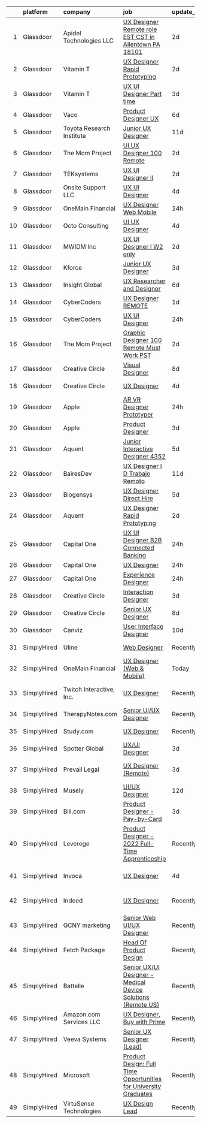 

|    | platform    | company                   | job                                                                                                                                                                                                                                                                                                                                                                                                                                                                                                                                                                                                                                                                                                                                                                                                                                                                                                                                                                                                                                                                                                                                                                                                                                                                                                                                                                                     | update_time   | location                  |
|---:|:------------|:--------------------------|:----------------------------------------------------------------------------------------------------------------------------------------------------------------------------------------------------------------------------------------------------------------------------------------------------------------------------------------------------------------------------------------------------------------------------------------------------------------------------------------------------------------------------------------------------------------------------------------------------------------------------------------------------------------------------------------------------------------------------------------------------------------------------------------------------------------------------------------------------------------------------------------------------------------------------------------------------------------------------------------------------------------------------------------------------------------------------------------------------------------------------------------------------------------------------------------------------------------------------------------------------------------------------------------------------------------------------------------------------------------------------------------|:--------------|:--------------------------|
|  1 | Glassdoor   | Apidel Technologies LLC   | [UX Designer  Remote role   EST CST  in Allentown  PA  18101](https://www.glassdoor.com/partner/jobListing.htm?pos=114&ao=1110586&s=58&guid=000001839cb0c2eab87509cb38f72ba9&src=GD_JOB_AD&t=SR&vt=w&ea=1&cs=1_e8a9d6fe&cb=1664781173838&jobListingId=1008175384315&cpc=F41FEAB56D215062&jrtk=3-0-1geeb1gockhrt801-1geeb1goti14n800-cedf637b6552d049--6NYlbfkN0C-xuqgdbktDILJoi_o42Ntwte-sxNwJl4lq25EOjgqY1VgCmQAJBSmm_5alIQ5XlvPrLljutItzS0mzm2l7Yjh4RNuoUH4WEBOGLSEo2BxjPNKaee3GvGLNz4gPDZu-KHYKRmxADGW1-zLaA47swzojpUagh8g5dG3BjTTez5V64uk93YtV7C7Zj0T7L1zBoB1QeRFg_tBGxR061tnNF2CpMaX_ZgbfNV1eA7HWHetfRIhDAUTsZHCA7exq37sjhgC0rv3lR_LfOye65rIQJUPZKdxO_I1_FbVuUAK7ujX3dD62jpbpggu2VRn0-7Vy1OoVDmZanrbopbuwACFgbjpFdzES4bvTJplVI82fR91Jz3ZwZXTMMPzqdY-muRCLoPaiC8upmP0ZG06ToXaUWyA6M5z8Liy9crLwnjb5c7Qwo799eABg2Q10bdfT0oxp7Bi6hvYIfV0aguWe2B2gAXncB9PEotkXbnYXGB8Ockrw6_R16RKEm_7XGayiZvAkd9KC8p0T1RihT3VC4l4Ox34)                                                                                                                                                                                                                                                                                                                                                                                                                                                                  | 2d            | Allentown, PA             |
|  2 | Glassdoor   | Vitamin T                 | [UX Designer  Rapid Prototyping ](https://www.glassdoor.com/partner/jobListing.htm?pos=115&ao=1110586&s=58&guid=000001839cb0c2eab87509cb38f72ba9&src=GD_JOB_AD&t=SR&vt=w&cs=1_a93468e2&cb=1664781173838&jobListingId=1008173951359&cpc=451933188B21919D&jrtk=3-0-1geeb1gockhrt801-1geeb1goti14n800-f8c7ab2fd0d22ab3--6NYlbfkN0DMrcEu7yrtATojKJA7cEzGQ3FdRGWLh0CZQInL4ECGI6k5tN82kdM0OKoro5eXmjrJzujvbIHDi84gDnWUq-W2MztV56e9feDSkIG_GB9cWaCa0HNiTVzO8dCrc3R_XHLMmEfZduEdxxDKL2lmR26CZQhp89w3YGEgCPfCneTlL7T7VLYGnA5EkgMjJG8-pN3SJUJ-QVsKOIa4-Dp6oSayIt7UNzDxDo4SeqDuMZk86vSTe2GEBwQkHxTpw25HYUm-F3v9mNJNitVxXu5RKmK-Wjw5QKPKySbIX1ngm4JqEWs-jMInkv4rXc6BXM6UUilTETL9p_tOlikwDAyCqEga5DI5qiT9JcAiQTjtUQpKW3E_CNjUgCzLaez01kS6RfME27Ho2fcksV5nC6XTN6Y8lU9I-1DnVORCCN-xQEbCQfSKGVRsBsNxZgqC8RskkxO29V2_E_790hMyMCgUvyR-pM1jGZ3PHZ0LlwaLYdi87A%3D%3D)                                                                                                                                                                                                                                                                                                                                                                                                                                                                                                                                       | 2d            | Remote                    |
|  3 | Glassdoor   | Vitamin T                 | [UX   UI Designer  Part   time ](https://www.glassdoor.com/partner/jobListing.htm?pos=122&ao=1110586&s=58&guid=000001839cb0c2eab87509cb38f72ba9&src=GD_JOB_AD&t=SR&vt=w&cs=1_fc4aeaaf&cb=1664781173839&jobListingId=1008171274913&cpc=451933188B21919D&jrtk=3-0-1geeb1gockhrt801-1geeb1goti14n800-4bf6667c72e7b84f--6NYlbfkN0DMrcEu7yrtATojKJA7cEzGQ3FdRGWLh0CZQInL4ECGI6k5tN82kdM0OKoro5eXmjoaZL8nN3Be8I7mFx3cs-9qBCJ6phnW2ClcqUtnu2W8DdXBzKI99iGZ6BCA-ut6I_Ftt3-6BGtE0UGVagTyQHlADTki2KCPjtz28Hb9e33gpsFGWQJoU63OVkZz0BuR2q--28gV8PSLUlnAsESCcgKwzyat0aVks6q7Of9ArgPTR4JMwMbcH3ixHE4t09sh2jcIF8peMLPQ8jLd-Ki3NRkjOqUsRWp4wy5ElfwQeDiVbQmw8_xoZVCtFExv_KdIi2tnrlU7uLsOx2uiKbbmItG6_91vf10o51UuXUBEIsCiOv4JXHpv601deANFV6hFNZaSLKV4xj7lVJJMMbCvLP8dGPgEip3Pd7Y5BqNTNCusFF7_gZi7unCy9-48TD6NVj6K5xNJZTuzbiOS3JSn_XTBlYvL_YhDLunVed8P4LawWw%3D%3D)                                                                                                                                                                                                                                                                                                                                                                                                                                                                                                                                        | 3d            | Remote                    |
|  4 | Glassdoor   | Vaco                      | [Product Designer   UX](https://www.glassdoor.com/partner/jobListing.htm?pos=120&ao=1110586&s=58&guid=000001839cb0c2eab87509cb38f72ba9&src=GD_JOB_AD&t=SR&vt=w&ea=1&cs=1_2e778f6e&cb=1664781173839&jobListingId=1008163072771&cpc=3BA4CE39D5B5DEF5&jrtk=3-0-1geeb1gockhrt801-1geeb1goti14n800-a78549ac59b6bd73--6NYlbfkN0D_sybMACCpf9B-677oK5j6rPldVB6BlrVvFjO_o-GJZbzuF-qh4PxErFUqfUsv_6sW9Vk4y-TmYWSpGkHQEHIrlB16yoUbjXyX7X5EKiYpx7ssJ92f540a90VaBB4kjiHfu4Gi2DcDhw00e7EMp9scPWjCh-vhOvzQtDKH_d3bZ9NcCrvfM-rNOjKJYSXJGDloF34tCjR1R4KvMZ4KX-PlShjr2wd2YHMF_1RS-F7jQgFhLl922oPr8LSAhT0GxBISRIq8fg7pFQBLMnnxrrnCPHxkoRVn86e_Jrnq0c82TSerPQJlH6Q0HFNoSciI1rkEob95tLtzXs1MPTQ_It0h4fAI779djvIGz4c3FgeUBDralaOeBfPRk72wK9RXiRhittyqp4QOshiuCAS5a6FvH9Nss4iV8iKRAhJeZsDCoyAykZ_TsSPX8CzLPVlUhEII_pHe7YmFsBfZypWMQgptABMdkp2POeBJTIKop9jaKyBDup3-jmK_UQbs3PWCct-_0qELiZAmssmKqNT59m0T5756g2-xlOKKcZPPswPeHw%3D%3D)                                                                                                                                                                                                                                                                                                                                                                                                                                                                            | 6d            | Remote                    |
|  5 | Glassdoor   | Toyota Research Institute | [Junior UX Designer](https://www.glassdoor.com/partner/jobListing.htm?pos=116&ao=1110586&s=58&guid=000001839cb0c2eab87509cb38f72ba9&src=GD_JOB_AD&t=SR&vt=w&ea=1&cs=1_bee3a81b&cb=1664781173839&jobListingId=1008154395626&cpc=654405A9B1E0A9F5&jrtk=3-0-1geeb1gockhrt801-1geeb1goti14n800-f67843274f24dfd7--6NYlbfkN0DSgjPPcnEdvoK3uuxfISLALE6pB1FR7YSHOr_tSg5_QGIhoz_2VqUepdcKLBLI_zT8gjyfR1r67aOTbgheK19SQpXGle3g4VY2c30lMRAY4mIgBgEwCLhgJWsabSw76xIdLQzQTrpVtAGGFxggeZHQv2ARMYsVTb7oNmNoJVFJjyIc4Ag7TCw6K-bC9b4IhZ0BheQoiAq4F21WHZWt6SrA8C0_yjMVz313JRmixwRkwvOtSOMYsntqhD05_tDxro3m8rqE_lDm-SW3oZcMNAirL5QZT7bfhoCaMzCAoS2FLBXElZO7Q8PjIja7U3-vaZK-09cqietjtcHATuRjpe-LEdpjm767fPCZlPkVtt-Pjc6iZdIz5-EaEGF8fAnNxEBXho-nmSgC3jr8Aeehm7XTaG2ClrM6i2a0_jxqqy97MApdTGlXXrFVoE1276BGYxI3wreoxUjVy4E71dsN_l5GEXar6JeVPLomN8Nlr-mbfTmV-OiQ8IvpsFJQCHgUgFqtoEzKA9gIQdbVtSLAzm8E7KDglS_CBzRiG3sqgLjVJgrQb89SkjA6zYn56TPl9H27vC9PCUF2xA%3D%3D)                                                                                                                                                                                                                                                                                                                                                                                                                                               | 11d           | Los Altos, CA             |
|  6 | Glassdoor   | The Mom Project           | [UI UX Designer  100  Remote ](https://www.glassdoor.com/partner/jobListing.htm?pos=111&ao=1110586&s=58&guid=000001839cb0c2eab87509cb38f72ba9&src=GD_JOB_AD&t=SR&vt=w&cs=1_4c824345&cb=1664781173838&jobListingId=1008175658293&cpc=FA84DF7EA1EC2398&jrtk=3-0-1geeb1gockhrt801-1geeb1goti14n800-3f20cde7bdae6e93--6NYlbfkN0BDp_epf89aHDQhKpPegNJQ_ldQpEFZQsM9OcONMGxWx6pU56EKHF58QjVdAUvn2gUL_vkDbQLV7dAHA4DvaPm7U_EWqD3fRAhwjtEqdcUWYu1T25DdvT5WYZIBKOfgeg8mqKEqbamlYai4qZQM6iH_ecBn7A0hA8odAe_hG98BIqc8gARkeQHNpaNdr2lWG_dVM3YeKxNzIXbQ4YT_HVQ81RxoMp6OdwzAPTmoU-r3fPqGmnSk9YJCfoah_t5dMocIsqSBcZ34xn7hdcSKFV4JYY95bMcQ08SEo9eiL0bPHuxiWxJBFkgh3pm91RdwsQF7nKf-l0zuKEUzdwiiKqxWNehirmgVGh758zACZf62NXykVLwXm3w7eJGxX0kyiD7dqQ2Bk-QYrNzMG3mVzt-tYc9pQeicrjxWUhS8FJGCHoABeDX1Z7FnfqLePFWnKHQQoZjHH0ut9PBwSiDK3FXHYtmFDcYdWfhuctklNkBHe6fk4cDBncalAOzOLIxapIW8LMfisMM9Td2hhIfsoiVmGucCEEpVDCyzWZbT00Ktxi0vGWv0CypaG68hmLnPd3FVKX_jTY31uQ%3D%3D)                                                                                                                                                                                                                                                                                                                                                                                                                                          | 2d            | Remote                    |
|  7 | Glassdoor   | TEKsystems                | [UX UI Designer II](https://www.glassdoor.com/partner/jobListing.htm?pos=121&ao=1110586&s=58&guid=000001839cb0c2eab87509cb38f72ba9&src=GD_JOB_AD&t=SR&vt=w&cs=1_3ff32cf7&cb=1664781173839&jobListingId=1008173630033&cpc=AC285F3A3ECA6BB0&jrtk=3-0-1geeb1gockhrt801-1geeb1goti14n800-7cda80d6b1da078a--6NYlbfkN0AuKz8EBO1xHDEL7V2YF9xF3dC_I9B9i-Zw2Jh8clPMK3KTieKealHQMRxLfyLBLKIsvu0TUVcoZO3P4SFeNBsq1W0_4wtJnrgNCcWJksC5TH46UwmGFCtJEdsvFGGbGjTDwiXT3xDjbd1EFliUueho0p8eJBrvI1xPTtKb0ml_UmuVQ_Lqqgycuxf4f_8nXIdYhzpsCMVrzml6Z0QG1JOVm0_tYxuhth1Tpb4qAy9pzsSgiTEvm1HyI7X9uBP35R5h6PmglRQb5hO9fXggANAvwsmUVYX7EM55HxkcdQ7yTz6k6QKwfi9pOkmcDVZRTs9_2FJG3VvR-G0soXFmt_h4J_XAoPwTxkMc24oIzq9y4HtrQoMc01og8PNj4ZX_fs9W1FPFscRwMjZcCOzqm4zxRIDQPE8pq2r2T7jGQAKTR0lO1jIqHXlN9KfjcnYjIXyCtbUcziP3bygc47oM_iP12_eFk_dDt5xuKxsUY6ITpNBCmZt7VRTf1jhlucNSZOtywmMtmBdOaNFNa7c4RTwlJImvqZUAeWzGqWrXGpH2m6nShK17uWtBDSE11dsgYm5gyhsr8bzN7f2_fqxR5nhf9dGpPASsatR19tlvzJ37jTMgabD09xkNhNqwtX8u4wEaidJGDXXbI2oHjnFVq3qYF55jR51R9D9JCXkMBMoKjSmZTls8L63RfPyNtQOjZLG26AUsVsSuRChIxPlcOdyzZREjc8_Oolmw24BYJIVJ3CL8oqZww3rOWHBMkZUep9KEKHn-GZNS-m_SKYnm9fx7V_WGIfPE-C7HevqrEPbbxLQrTqG6NAiqBlsLtmWiYbtEGy6sn-BtC39P3fMjoZh1qI0fnDSZ7Gr1Z210pssVuyS1pBq23OsmkkPj-nCJe6QA6iAmKoYrXa_3fzLj1cXOF3frt3leQ6Od_iJZJMbH5Q%3D%3D)                                                                                     | 2d            | San Jose, CA              |
|  8 | Glassdoor   | Onsite Support LLC        | [UX UI Designer](https://www.glassdoor.com/partner/jobListing.htm?pos=105&ao=1110586&s=58&guid=000001839cb0c2eab87509cb38f72ba9&src=GD_JOB_AD&t=SR&vt=w&ea=1&cs=1_1d45a742&cb=1664781173838&jobListingId=1008169414448&cpc=334ABAF5D42DC775&jrtk=3-0-1geeb1gockhrt801-1geeb1goti14n800-a2aaa8486b49cb07--6NYlbfkN0Auk-QkTeXAvl3GClZfDM17QnofsqdUwCNpvBU1ShVA2_yp9Eg1uWSGJ1J2ClXU4kC3icgS9_W-5OsuWunWt_IyctRlB_pbyfy0dghEqf4VNyql2VDZ2IGt7AMSmGCYyfN4lJqudB2TMcLul0G85UmzqSdWchKEuZt7nw4iQuQHG9yX2SOt8G79KsOTwlB5zvnPkh1t2MuM_zND10WI1Fe3jMknBSd7vi10_7CiP5w5eQ89Wu3SKaxt9jig1LyQqPrQ0vrSbVgusBooZF6b8xX5EB3LQibLTqsBkNw2gPUWAsd3iSQF_FxmPQsUk_yKWEFPwBGQ2OVtaL3pBFk4HhhnYd4VxCXRGQHHRWvsXhm8D4A3GjP44vrSQBULPFs0eOqAKOhhIQmdNrJ0tLLQ-QVBQ8C6yyHw1tiORanl-vMdItQ6VTVi2z7I-_uN10kjc8j2rUcHEd1Tpye_fjJK7LAFMLhUZy6dFgqoPGN53KcEYAq4geeXileQ)                                                                                                                                                                                                                                                                                                                                                                                                                                                                                                                                               | 4d            | Remote                    |
|  9 | Glassdoor   | OneMain Financial         | [UX Designer  Web   Mobile ](https://www.glassdoor.com/partner/jobListing.htm?pos=101&ao=1110586&s=58&guid=000001839cb0c2eab87509cb38f72ba9&src=GD_JOB_AD&t=SR&vt=w&cs=1_fb19a598&cb=1664781173837&jobListingId=1008179475931&cpc=B3B142CD6B71FD88&jrtk=3-0-1geeb1gockhrt801-1geeb1goti14n800-7bd5025f811756cf--6NYlbfkN0Bjlu5n-gv5HO0Uw8oUWkLCzq7-4ueCq4bqHo-b0jTNgI54p76ZEKrkhhuicj6XEfqcpkH75Voqgr1llrLANh86DCf0JTYJ8tomcgCtApGeziUeCHgzY8Lhuy7oF3MO_w2ZtWD7xIvaJyfalndY5Y6ObSBUeGv2j2gQ2VVvL5Xkb0yjb7k6INi0YaAgtAiVFlpWY09p9ubSBiDhIrco6Ke4jUMDboYuApq7XMg9-v2OvvV6CzZZkv2b2PSs77dnPesR463EcggG7EtqlMRSfc5fYTqC-cgjpNbS-MditvkCFA_BmJDEMzAWwLiXaHFaB23ctdyIJqDXZlmjiqztkqLXqbkT1vDYXrfLMSy3lNr1k77I6w_eXV_KlqcuVTuhPSzJAEP2R05OW0T4blvplbZeihsUwHwLbEPpecd3QgOpQtKzN2OReUaOa7UwOMmveRNnLN5SwHH8lw%3D%3D)                                                                                                                                                                                                                                                                                                                                                                                                                                                                                                                                                                            | 24h           | New York, NY              |
| 10 | Glassdoor   | Octo Consulting           | [UI UX Designer](https://www.glassdoor.com/partner/jobListing.htm?pos=107&ao=1110586&s=58&guid=000001839cb0c2eab87509cb38f72ba9&src=GD_JOB_AD&t=SR&vt=w&ea=1&cs=1_621d7e6c&cb=1664781173838&jobListingId=1008168500556&cpc=3DB599BF2F4828F0&jrtk=3-0-1geeb1gockhrt801-1geeb1goti14n800-b371f68b6cc4eaad--6NYlbfkN0BUILWTwFEMoXKrKssGyD8iTIA4IasGWC9VuLPSE7H-z3PWa5O78tC_NkFRpx8Ok5lPrUM7VPeJDZc1K6nRz6VTjVqrFkmtE1Tu5MmOi-VWlYxoX3PZSwQz7msP4ZNglGJEcCFNl3jkA2XF5qu19Srs_qOr8Em2AJbfiSkMTCMKsvYpLkr4E9oiEiMHqzWG951MJFFWcAnZkQkPQvU6Gp6L5etSTJjkAn54jeM-GIkA3TM27oMsbjiBAO24X8HizbLPO_d3oy2r8FXtOyZXljvJMJg_vS7nT2dkMEweFIzVoOMhDotOoA3QffnIzlkrXiTdaBPb_RD3oqR722Lq5mZPBXzRgAWLYWSbCuvm2xFi9r3sXfZLB2CkOFG7UXWJYW_hbpHLOgen-VHAmYs2L9mhVLX2yuodwHrfS6yedynkArtz03QqxWbjd3HBDjzRP-_XB94aMs7pJqzCLnop7rRqJi_IEqwet9YKFk6yHQqYF-xjOQ28yRGpAdf0RHFIs29lU0S6aXtZOQ%3D%3D)                                                                                                                                                                                                                                                                                                                                                                                                                                                                                                                   | 4d            | Remote                    |
| 11 | Glassdoor   | MWIDM Inc                 | [UX UI Designer I  W2 only ](https://www.glassdoor.com/partner/jobListing.htm?pos=130&ao=1110586&s=58&guid=000001839cb0c2eab87509cb38f72ba9&src=GD_JOB_AD&t=SR&vt=w&ea=1&cs=1_17ee2040&cb=1664781173840&jobListingId=1008174991926&cpc=8795CF9063CD573D&jrtk=3-0-1geeb1gockhrt801-1geeb1goti14n800-9114af81cd8a35e9--6NYlbfkN0C9NbM5eTIyBy5lsQEfjp0LiR4ZnSOO0g4plUqowSZMmwKNhg9sK_ssyMkRY9ssskx6NQasCIJaF2b2EPTQhG715fcItsPkZDCcBukxgvSCVqnnhdTm_ojtO0hsJqoCeuiStb9F57bSk0YHUm8RZCO0xXwxYYsSTeaKEz8sVPpgZPyGJ45_-i4MEK9mA2bdp4rLq25mB4ug5PD6Gp5GGcKjksjRrBUMK852QCMhvT8reU_4PJJ_LCk7pajqXdIOwA4-dbTz73r7PXZ0L71a0zpFTTvZyXvLIdtBekBWfYBOJ15M-s9kUt9e28nX9fE_2G7RbnIdcKGc9OuinBRQH-0QHB9aaXpuMEZSPnKuzH3OlfoF3mru-ls2TuIZe8KZYfdc2xtsJishHO4FfbuoCrj7CwDOktHs0dhvK-Kh3dFDTpW3prFe2gYiwESzIefny0v_fS4eqDYkeeGruGRpIHE-syS2X4eDZUX9HGp_rGnXoxUrD81fSW-kknF3zI9lWEk5yDispQnz0w7YT2jpLSyR)                                                                                                                                                                                                                                                                                                                                                                                                                                                                                                   | 2d            | Los Angeles, CA           |
| 12 | Glassdoor   | Kforce                    | [Junior UX Designer](https://www.glassdoor.com/partner/jobListing.htm?pos=129&ao=1110586&s=58&guid=000001839cb0c2eab87509cb38f72ba9&src=GD_JOB_AD&t=SR&vt=w&cs=1_6cb10f80&cb=1664781173840&jobListingId=1008171475806&cpc=F41FEAB56D215062&jrtk=3-0-1geeb1gockhrt801-1geeb1goti14n800-4a452bcb5cd9e192--6NYlbfkN0C5IatSLh_Ak1q39eQQoPIxD737RW9NeiYGvIRXkrLjEBkC4LI6KweFWWPiS1PvvlwxA2m4CamoTgepIAcWS80dPYAlTDVotPDnTeOmZ3__NdUJMpsQ3s7hqh9LKGbit0-us6r01nDV-_8hIfKReOSUzPHKs3LRX9K02WsIylTwfDvJ4Y7JAe8x8nO3T_En1axO6cAXZXYBWN2qPABuQ0PKDcGCK_4Xgomkl6vk_Lt7Hi-CvCI8gUmEMdGUJvLWftoVx_VS7kGW_aHpiKnd9fYvVT7zbFgma10icbMmf2LFPRjtc_Z1wZrF-561-LdcSnqVF9TCPjFXna5WdW9Squ-vsLEeoaI1l-WLAtoc_6rezWaCBfa2AMv7netotOk5PhkqN2-chZW4qZ6xggVBaU6cH4xmQWeY1D-zit0bx0mR1TgV67YzTUfaDXulKnwm0retxf_306LhntlHZDl41Ux9U4eEvoXdVYupdayY_kToEC-voWdL8LfXwK7SL993KAhf0UhIjk4AqBdYKaheeqtLhtwMPnLvHljeQ7sOXCE93zVNvQoop5H2DpF_W5zuwsomcHe4JITtWP6K9pGDADAPz3oaJHWK5IaDdHIQrDUtDA%3D%3D)                                                                                                                                                                                                                                                                                                                                                                                                                    | 3d            | Wellesley Hills, MA       |
| 13 | Glassdoor   | Insight Global            | [UX Researcher and Designer](https://www.glassdoor.com/partner/jobListing.htm?pos=128&ao=1110586&s=58&guid=000001839cb0c2eab87509cb38f72ba9&src=GD_JOB_AD&t=SR&vt=w&ea=1&cs=1_a5328925&cb=1664781173840&jobListingId=1008162938980&cpc=9908D8D4413DBB8A&jrtk=3-0-1geeb1gockhrt801-1geeb1goti14n800-3c3f4e33905f5c5f--6NYlbfkN0BKkHZu3wF05EeDimN_p6sYpKCMArvwa95YdH7UpkaBCi52Bcb3JNt3QpXU1JGZrLSoL8bEjfn_d8ecgrvVEphhFah_3GntxoXZcV4S2mAtV60eso2QT5yAdY_BgbTzh0lERvIThCtZSoNfsHCZv1D4sh9Xf4XPa8r68-eUw9vGzQO-o5ENmCO2_e7TbBuhzQGbiFFOHv88Ux1i6_xuWKepEtFlq_n8fTR2BaGjirhGxxffaIWAubfcMDngrXvLxQlOlTGXwTiyQepNFS58M2e2RyXqFe1uOnvgQKo2SVGaZc4UaKEVSi74JL9yUcmYpSqgkMRHGcV3aCZ6S9qs_gjWdC-rprWqKnM80-r7IUAyon9zxPuap8poiwtFOiOOK_Sh_ifAHeF1ufD9i4hvbKXA8V_Qk-APUP1C8lxCwYm3HhEqfxk2crZxoVWSLCR7it2UtKK8fcOe27LIRCdR-TaLVbEhzpWmixH0cGNBEdbms13qxwzrTze-s3kzwu2FShTicKa9Z8kKtXm9SgGIwFba)                                                                                                                                                                                                                                                                                                                                                                                                                                                                                                   | 6d            | Remote                    |
| 14 | Glassdoor   | CyberCoders               | [UX Designer   REMOTE](https://www.glassdoor.com/partner/jobListing.htm?pos=118&ao=1110586&s=58&guid=000001839cb0c2eab87509cb38f72ba9&src=GD_JOB_AD&t=SR&vt=w&ea=1&cs=1_554a5c82&cb=1664781173839&jobListingId=1008176519058&cpc=6FC5BA77C9A4CD78&jrtk=3-0-1geeb1gockhrt801-1geeb1goti14n800-7b86ea21cbc68668--6NYlbfkN0CpFJQzrgRR8WqXWK1qKKEqALWJw739KlKqr2H-MSI4eoBlI4EFrmor2FYZMP3muM15u4rKg0cxKoV3z_l_v96U6swoi9fWDMXK7qosN0UZKENbXpMZtfoztUyc-QNkdDZLhlWwMoHiHYCWdxMOMk8oE6MoiEAN0Oa3u4R8A44b-Vc4JIyCpKM6shU1BWlT53LpBGgvAaIOnPJl-GxH21z_M8xzptFwbpJrpdd2cc7tf7AdtLg78i4bTUD1rf-ofr5mVz9QCFWOx_ho44WctDdbqbYREOcDuE3TkuSqNE-c8TQ2PI0Svxt1HU3tydz8-VWT51iL70Rxix0B8hDnNw6XIXyFiYplPbbcfE1w9e30TUxwQ0XumV1r_X1YicclqjCVmKMHST815LlUEr4CrT8pGLRRZ0YrAzF0H206QD-jnlyIpUbe6ltstDU4N5cTB2JsY-kFUiSs9hAiuav7u2OEwleYNR__Szc0bcsvIQz3dBar_HMiKgYPKAPHr2oX3ccPPd-kikx_GDgWbhX3Q_a1pXnK5ieRPZaj3J8D6kIDcWNsANioA2k7NQZG839T_NRGdfQrR_aQy_f4fWoWH8qPJQCPH7xFJh0OEMebKMG5GEtvicpcoJUmvtxfQXspASH4Ozkm6klbGbdS7wG62oen4iUHDXOV_uEYvLadj15tMmUe-6Aj_ES_zepW9LV2ReUEjRdeNYNeLTQKsOZFGVcqC0a5szEOJApYdTQsS4vfrqhcoUG7GGcJ48BeZNF0OtaWkx2fIouzboNSwqIPaLVDVK-1CF3TR7UtuMyuTMIQK1lEBst8c1kJU-eC9LsTkyVK_8MyIJRhMOGCM6YcHwJnw9-CcQu3StVhbgO5jA9eBLMfEumpohJ7Xdvo3gjSNBAzmP6Zhe-fWz_HMlBAxiUsAUUYVUAA_iCo_44mO_9dpmOL82l-ntYQarWQBCHhw6EhFZadEcodRiqLI9SB4WN3FVKiMUb8Ra1ecgdz_N9nwQ%3D%3D)             | 1d            | Chicago, IL               |
| 15 | Glassdoor   | CyberCoders               | [UX UI Designer](https://www.glassdoor.com/partner/jobListing.htm?pos=126&ao=1110586&s=58&guid=000001839cb0c2eab87509cb38f72ba9&src=GD_JOB_AD&t=SR&vt=w&ea=1&cs=1_ca28ce20&cb=1664781173840&jobListingId=1008178366080&cpc=6FC5BA77C9A4CD78&jrtk=3-0-1geeb1gockhrt801-1geeb1goti14n800-0ce2f951ea01d204--6NYlbfkN0CpFJQzrgRR8WqXWK1qKKEqALWJw739KlKqr2H-MSI4eoBlI4EFrmor2FYZMP3muM0rBKvv1LH3Xo6oF1VzPtT6HODiHgns0oyysHU3jLoojqIW0rLC_y88rsxvTWBNG8X-ur7y2LuybCcsnNYdNmUWhzavjJUAmTz6ybL17Fndyj2-x3_5G0K6tn3Vt49GLVPDBDRvIB0XZWoiCHHlPEHOfSf7bDmdxjkpuYZJK4_mVoFtVWE5YP3sEoIVbu4ot6hEVnwEVbyyS1YOfjqdGgqcjOs-uGIkTcWsYia5ZLypNoD-6_NM3nvl8M2qAe-Xl8UkHlPwxUFqj1rn0vLMeZU1WC8OYD2esfKIw2bgTxOYpvUBfKQzrEhHeOiEtAsvE8oRDeL8TQ0EkJNxk7ZSP_5MZJ-ZGaVZiuJ9SKPF61xjRNgRXlFyqND7DW1lVSn-b_BQyR77VaCQ1n62atJIXw-WoCRbbmEV8bBuq260FtrJjDusDkuxRShLjZzZ688qANy--Z85uHssB2ppx3jEtTBMpQKSNdj6Wy5HBXxGqdPVVXMJ6M6CrGwwVqzP0IykHPEwFJVGQBTWy_a2Xa3wB6bBk19je9I4u00TlubVmsoUmd7aBvTqyssRh3ZIMIXs4RUU4rQM19m5m3Lqom70RCgu1Lphw75GFA0D7Ob1D0YMHTmxHD2OlecYWyu88tSuvz1qolPSgDx-QokVY7q08i0nnYOMNqw2M30_YTvIMMIrSgtgwy0EroISpBzkmJRdiN-hK8kAonOru1NFyLTB-FyBfkYQqMGiStLIde983LZ38ZaiASEK0xyoBvvShTcND2f3SZP9maIUQDZQ2vKA11TKii8b9sucRrfU-SKmuS7OP6DOmqgKVqmT5tynOTEh2RDImf4J7NDbSNEY1YAaMlawLOwSpk4MftflasPMmWm2Zjv2K5dlhGUS-AX_2BcNXM87QwW0k4rt8ovuQ3tByN3ymKfTBwdqfwYeB41Yt5_GHB7s_76LSeQCeh-0CqayhdQ%3D) | 24h           | Ann Arbor, MI             |
| 16 | Glassdoor   | The Mom Project           | [Graphic Designer  100  Remote  Must Work PST ](https://www.glassdoor.com/partner/jobListing.htm?pos=123&ao=1110586&s=58&guid=000001839cb0c2eab87509cb38f72ba9&src=GD_JOB_AD&t=SR&vt=w&cs=1_dd5fbccd&cb=1664781173839&jobListingId=1008174906625&cpc=3DB599BF2F4828F0&jrtk=3-0-1geeb1gockhrt801-1geeb1goti14n800-be9b63d85c896383--6NYlbfkN0BDp_epf89aHDQhKpPegNJQ_ldQpEFZQsM9OcONMGxWx6pU56EKHF58QjVdAUvn2gUh2hLNM1TjGC803JXXZh-gDZK_AAcLDi1B_3U2qZzMGE-XSBvR363kXOGi6fKIRH_xB2xFgIvCSTOGpWmxtuFDnDlRbJoWZ2k25dmsBa0gAmbn6jzQtbOGHI1GiVCPkIqB-VEVG1nzk7BY4hpIcWiRnYUOuJzkT4EXoAagi0MALCux-bNU83WxKmgqdcr4jf_wKUH37pNW6mnH1aWIhkIK1XsnlhSB4ddQk1LdxFn9ciENpOAqZGzRLTuCVeJJlV1ZuU_9N6iSmXdswl3jCxx5GxlVeYvEFm564wKGV2XjoKgK-MqHpXU8XshCn8ZHqDuLtyUosmjr8bcqnPOecXBknBvrSoWynfU51euvNT-WgJgIDsrgw6a4hfk-bxk1bRqXfzXX78ZToMTAP8mTWgZQi2iDjqxh24ueUQMm4Ev8_-z54mEIeeDTmmMChite9SwLscP39P80Vn-nqz7zlzjVU5evDFz_X8jy8bYSIvWzp32LcWn7lAJ1XcmnrVvwjptPgK6gjovGFA%3D%3D)                                                                                                                                                                                                                                                                                                                                                                                                                         | 2d            | Remote                    |
| 17 | Glassdoor   | Creative Circle           | [Visual Designer](https://www.glassdoor.com/partner/jobListing.htm?pos=127&ao=1110586&s=58&guid=000001839cb0c2eab87509cb38f72ba9&src=GD_JOB_AD&t=SR&vt=w&cs=1_74da7052&cb=1664781173840&jobListingId=1008159692201&cpc=B101C867B3EF2D75&jrtk=3-0-1geeb1gockhrt801-1geeb1goti14n800-adbd14ebdae22025--6NYlbfkN0BPwlZa85gbT4Q3XYQoU_uQn0Qmw9zd_9UNfmcwtqAVud1yvyq1Z4UAlx1bxhDUi3JW7SFxrPrKhxvwDRSOp4KS92Ik-Oysvvh5vVFqrMlQobhtm3baSjUYY382I13WR3LUEC8uUxrpTWn1cBAxSTqiEt9RlRkIyJyst1Ozt2G3ez_n4bU7KwBXVAVgF5AaQXbpUs9dnrBKW6GrpAA-K-DS8FEfokuFavZrueCcYdyi4_kCx6JuR-bGo9uahsw0kRvdJZNMACoFTkIlkizQSi6kxq1wKcYRanEWkKPpjaf1Qpm68xYdXbsP-pYOHhHuGUnlKD-GaHJGRH7WAhu2wPR84VGm8Xw43u_jEdAnZbCq1bj0fgLTD76nzo8QJkgsnMPd1UOr3MEQnrgzr_XVp6WjEvnDKe5cHGb31eYkMEMhmhByHMKKE6zsLCJ0DwO25lY-LYbJI5vIKsqiCIHxvMee9XV15lkpXXsYidOI0J0M1KiNHPHYXUSASt9hWDRGFnDasrvlq61VKkm60mQIYK5S)                                                                                                                                                                                                                                                                                                                                                                                                                                                                                                                   | 8d            | Mountain View, CA         |
| 18 | Glassdoor   | Creative Circle           | [UX Designer](https://www.glassdoor.com/partner/jobListing.htm?pos=112&ao=1110586&s=58&guid=000001839cb0c2eab87509cb38f72ba9&src=GD_JOB_AD&t=SR&vt=w&cs=1_ef28ccc3&cb=1664781173838&jobListingId=1008167791262&cpc=E773D000C9BC26FA&jrtk=3-0-1geeb1gockhrt801-1geeb1goti14n800-de19147f2b257598--6NYlbfkN0BPwlZa85gbT4Q3XYQoU_uQn0Qmw9zd_9UNfmcwtqAVud1yvyq1Z4UAlx1bxhDUi3IgtUUicMkF7R-ocd9HZisY921hulQf2wQxEsdN-On9FmyNBAMzEdZohajboyDiukaD2uwmZbKuOOieVI54DOD_C2X0ova7qJAxJLQKDzqwASWeTY6N3BPokXeilAsCLQ9NuXSCdg_1WR33DqCcrmtJ0XuvVVCx2rbBbCSq5Ohm8eK7AQjwwBBm3KXsPU__vBrdr_16BKmv_hf_xyVl1etPhP3wln6qMC9Zg9kFXChBgPU3dQK8dfnV2AydMxGhb6OpND8eSpCqqD95TYkK3sfCVyYimFP2b_oDJusu5X_GZ0d60vheBQqNfFTi4my5AQFzHHPKsbibZ3CjLnDjGjFCj-WkxZm3K5oFM-TA3hzT4LOmE10QCHUc54XDy4lcD1mKprK1iVhKwDgLUyWdpFEE9Z4ZyHh1Xb_imTQO3VRGvb9tNGdg2qAznG7FN1Io0TE_W6pfT9_iSw6WTPucMa2p)                                                                                                                                                                                                                                                                                                                                                                                                                                                                                                                       | 4d            | Mountain View, CA         |
| 19 | Glassdoor   | Apple                     | [AR VR Designer Prototyper](https://www.glassdoor.com/partner/jobListing.htm?pos=106&ao=1110586&s=58&guid=000001839cb0c2eab87509cb38f72ba9&src=GD_JOB_AD&t=SR&vt=w&cs=1_2bd4a6c8&cb=1664781173837&jobListingId=1008179658249&cpc=F41FEAB56D215062&jrtk=3-0-1geeb1gockhrt801-1geeb1goti14n800-1e2306dd48203bff--6NYlbfkN0BvKrLyj5gPmtZO9T8euul8TCxuuKNOtzRJOomxnwSEodTz2Bc-sPZlt2Zgji_QUXETUPmhNjkiVdXO9XHS5LgUiCVolRyET4SxhT7RrSeUXDgA1fRTJRWooRWkGLKYMqptyyXUMNSnwVOKAXTkglAXiWtByn2F8gh9h_LIhSDVQiglR3Nn_fw2kasyCV5lxFrK8m4ANjyi2VUzi7nqpJZiv-RD-va_n_yUuaMExezzr6Fq38guXla1NPcVRB1jEuptTtFVSLRxWWED8Ppt_Njnv_l1qpoIK2UxtmlJ-L7_i19IKUz3J9sJ2E-tc8e24FU7HlEkxqk7xykp1Uq25B38Ju-P2X5VNBD1oQlwIqTzGb7VTEdgf5WF3yN3a1Cxb6XLnplTApvGcE6HDgqSvNuK7Xs5M5FtJLtmRduDXExYUwFOfApTly1pPqM8EPDO-XvdEgVcDFiheHtnSei9PhEQ_b73VoAplt6U3htu1EpSU2TiVmMCEy7chGKFfYkhCBF9gdu4Wt-9oWOBXdsSKccV0UFICL1T35kVsj-AKHAuFkf50sxx57uABzKMVNR4fLRr1eGnC_uG97s6ixiVWjvBPl5eQUJ6WA9foBhKotzbZMiw-ZX_KnXznDvVA0vm3BULDQmYUyEXhFNnduwYjrijyjmLl3Btt7aqLeJ8lgSo1MWhYafaodr-clqGdlczdL1Fm8ZnMgFn9UMEECMngaJ8SPiCQf73-psQPiFNVVHkjz3bH5AeSSU6vPPvmf6I_0HGd-hxPeBljzXMX4rDMDjLRVkZJgNqneWYTByC1hFoZroBoDm6vlzRljfsUxS6lRWUolCCPy17gI05Zj6npAW49UVRA_CY3xrOAxzEBwP2ol8nMuGPUFe4G9a9diRgdRPXNKEvhGHXtolJ50Pq-yTYGfHSbFigF8GQIaMWisKdiVETvN32BsyyrCnmk831FcLcl52djagzVifPsqXW6cDB)                                         | 24h           | Cupertino, CA             |
| 20 | Glassdoor   | Apple                     | [Product Designer](https://www.glassdoor.com/partner/jobListing.htm?pos=109&ao=1110586&s=58&guid=000001839cb0c2eab87509cb38f72ba9&src=GD_JOB_AD&t=SR&vt=w&cs=1_978db8fc&cb=1664781173838&jobListingId=1008170405461&cpc=8795CF9063CD573D&jrtk=3-0-1geeb1gockhrt801-1geeb1goti14n800-d1ba3db3d83697d9--6NYlbfkN0BvKrLyj5gPmtZO9T8euul8TCxuuKNOtzRJOomxnwSEodTz2Bc-sPZlt2Zgji_QUXHkPM3jqOHzStGlhheBKLpiRjq87-_z501FzTicb_Ar81KaCRQvJ5NQYHOsJZQrsqDflepY9xsyluW4bvTu_hkjlS1C2Ncz5fGHGboHB6iPYeNcy4atmmKyBL0vXSZaUUcFuNMgkRxyPnYK4pc29pv9dTvQEbtcVlHVrOqP737mKk0UMe2f4X-2F681_CAdrzRHQxIDswJLOGoB7C_KqhTVZYNkyca550XaadWIrcFcu3LARHE8jh77wgspcoI2gdGMkMXkTWJT3c3Cz2S_2vIVHBC8oFZsquzXPwLmKw2avyTOHBr1uLaoOcOUwMk_Q5Cys1VquCPOI21Ykml0AsDv8y3ekg7UlmSDo5sPmjnk0pEXXLWgswGGJGcW5ql6N7k4gwxPdkOnrXbxEckREnwzyytEyjl-ws5kPoUkZ3qstlv2jL50FK9aXcI2syr3dyG3pJUcXk0yA12-rkyvKiH2E_KMURFikLZ-N4vTXykcL4j10_mlSNaZmXNWT-is2jgtr_9S_El2qGq6haClWvHBK9kQcj7lHaeRfoC2gIPcdkUGAz3i0gUOwCy-2NmBugm2olPF_vn9HbJrACJd2z2w54SomuzjNSvVJhQRNWy8_MkkE388LMJIhaisbaRv5q0O_0OvOGwr0PIYUajX4RcfSSriA0OvqMwVCJN5CIk1wXk9o48gtGac_usMqquUMl85otig3x9AhivcwMz-lfJDKmBAT4KzvJYRgMXdsMKeTlNeasYrFzCv6W8AP8d1WMaZv1S4WYmNfw5PqkzCsJbw3dNpD-jWPxBSyUsXHosB8ofIwIJPD920zPcsBLwRTZR-wlr2bpfBf51tUp1cG_zJ8a3maM3TA7sRP60if77YdtprsTwfbsEDQaNmn5ca7fQ17BTWR7fJrQ%3D%3D)                                                      | 3d            | Cupertino, CA             |
| 21 | Glassdoor   | Aquent                    | [Junior Interactive Designer  4352 ](https://www.glassdoor.com/partner/jobListing.htm?pos=124&ao=1110586&s=58&guid=000001839cb0c2eab87509cb38f72ba9&src=GD_JOB_AD&t=SR&vt=w&cs=1_0dd10fb8&cb=1664781173839&jobListingId=1008165513680&cpc=9908D8D4413DBB8A&jrtk=3-0-1geeb1gockhrt801-1geeb1goti14n800-bf130ab23b83691d--6NYlbfkN0DMrcEu7yrtATojKJA7cEzGQ3FdRGWLh0CZQInL4ECGI9gD0Wolx9R2v-Aex0-GK04wuCgzflPBRkRQfW92hu5bdB7I5i80oD0xKC7ZbT0oWx1mhDK9tT_G3lq83ALv5_npUo_hMljb4KaRsw9wJdbbIoRv6v9BEzOoHSMB09PFnGQLTKXXh037KvOxab1reqrPOxhroB2eedV_u96T37616p33Inv9XJ640--SoDV-GF1e76hCQ0Exga0rIeRkBwzfkvsmEO5MwdPrF-myHH_vavcjoArG8SRs4QWxup57V5xyj2BRZJE8EbBAKMX2EzOemrj--yKhpxUssZXHaCUylzXFHOr_qsu8f8NNqSGHdH47PiDMLBPlPHgBH1hWKHgUR0oJ9awaEF2Ln4OQtTJ24o_WS0UEiSmtVa77eu_ZRU9z8yy_y-g_GmsWnyPHNLWLd7RS0yAypg%3D%3D)                                                                                                                                                                                                                                                                                                                                                                                                                                                                                                                                                                    | 5d            | Santa Monica, CA          |
| 22 | Glassdoor   | BairesDev                 | [UX Designer   I D   Trabajo Remoto](https://www.glassdoor.com/partner/jobListing.htm?pos=108&ao=1110586&s=58&guid=000001839cb0c2eab87509cb38f72ba9&src=GD_JOB_AD&t=SR&vt=w&cs=1_df0bb6b9&cb=1664781173838&jobListingId=1008153487086&cpc=8795CF9063CD573D&jrtk=3-0-1geeb1gockhrt801-1geeb1goti14n800-7c2fd758b580ac25--6NYlbfkN0BfEGkshao4EhrCCf7LYqKO8VNtf9vkQrewuI3DmTR_-G3zJxSBeo1ORWaJUaUR2cJI3o73wb8YKc5LKN8LXL-jw0hovnjpfgcvANBgl_lGb8T0bI_cUVDnP0Wa5V92N-zT7luLpCE5WYxSyLDf37EibhOh2VLOkh2Xm9LOQCaaYT9Xz2sv3oMRtxss2fGvxoUeZFPtIJWmOhxLobZV7Xi95mN_9wocVENzl7K_e3-T5oxIy77xGu8kTmZyv5UO5AqhhkKrs5rdlxBnx95y1T8JKnySCA2F4yfx3TeIEMfnzRmkHIfoCrayJePSapjt5aifPRzDsKX324GLrsZBoUdL_Yj_s9GZrDM37gNEwrt1n4KNrRxV_ZiS7cdZXSvgdvZT7SyvK0Z8dfHtHj6FdPaUzAPlDeGIyHjjEXAgxBbqycjzQCzg-HxKzXbu39xB7sP13v3DMRZIqvLLhzjoN8HLKhHASgbLtYPl6sw9QaK-eZBWSOJbQfdJmGWyUIjb0WMFSaGtF3eLdGyhnQeSIFeYxO7K10OXqz-mT-Xs8pOWTol8Y0XrfOirydWonz-PS_XW4GZVy86MXNqINswVQHkG)                                                                                                                                                                                                                                                                                                                                                                                                                                | 11d           | Colon, PA                 |
| 23 | Glassdoor   | Biogensys                 | [UX Designer  Direct Hire ](https://www.glassdoor.com/partner/jobListing.htm?pos=125&ao=1110586&s=58&guid=000001839cb0c2eab87509cb38f72ba9&src=GD_JOB_AD&t=SR&vt=w&ea=1&cs=1_5b8274b1&cb=1664781173840&jobListingId=1008165029830&cpc=654405A9B1E0A9F5&jrtk=3-0-1geeb1gockhrt801-1geeb1goti14n800-26aa007cd35ed355--6NYlbfkN0ALcONX9zP3vzsQVyXitmxRLy8VCeRuNMOvRPshq8lKaH6v3p3LVJfTTZzCjMRNFpY3RUfof14y10Ua9-gnP8Gx-CA3oqECMfUYC-HbcNI0qZ7-C-N5I4nogXKqsjrJHDUrOrWj30ubJD12TdskYD6sdwBkhi2lKF-nX4dNx0iTAUZcSWVcA7TJ2OswzNhtMX2EStCnfpnqgy_EcXyHXq1SB0C1ZofhT8n5jBtHpHTOcVVUTl_Jb0Kjd_i6hj053jhpuiYzdd4ikleFxnAu-podjdEG5Iboc20pFUJqgpJfrjm93QTM4VZCzdPPdwImRGRgW2Vt4ao4_pI5MIL_2hf7kiyCVdO5Fiz-syk4Sedg63_FOaDbtjviG-QQjfd5aHQIOqjTMyLffLED4HidMlKh_FUH2PQVMTCLg63hx6RzppKh1jPXSNxkBV2oRatOhuP2c3US-qr_djC76cRcyHsqi6IguNgzMxP1MfmIsCi490q2rEW39r3fD1x92MhHn6nF0r170eSXCg%3D%3D)                                                                                                                                                                                                                                                                                                                                                                                                                                                                                                        | 5d            | Remote                    |
| 24 | Glassdoor   | Aquent                    | [UX Designer  Rapid Prototyping ](https://www.glassdoor.com/partner/jobListing.htm?pos=113&ao=1110586&s=58&guid=000001839cb0c2eab87509cb38f72ba9&src=GD_JOB_AD&t=SR&vt=w&cs=1_81b1a4c1&cb=1664781173838&jobListingId=1008174089721&cpc=AC285F3A3ECA6BB0&jrtk=3-0-1geeb1gockhrt801-1geeb1goti14n800-2a32adcb52bb8daa--6NYlbfkN0DMrcEu7yrtATojKJA7cEzGQ3FdRGWLh0CZQInL4ECGI9gD0Wolx9R2EDT7B77c2cRg3T1jCVusolK28L8zN4pFbudXEvg8lXrCwY206b-MpJjLivZZBS5gjWiB0_K_QOUGSpjaDmZtc8rU3CVpZiyDakulHtjq27uDWu4xwPzNgx61shgdoDVj6D94-noNwBTWaip0BmraJPmQf0ES0rJxHOoGKMTytP-1VP840akNcQv2TSAuVfyRXzwjMchJqXfcIIoNuTTba_KOtx9LykMR2xlN5GfPOlV5t7DJJsV5v4dG_JnGFnZ3f_Qw7j_gaKGXCOtQKcdyIdUiTv2_L60sHcedXBhm5GaaO0DL_l05-uQld-MNLTzg854MiO3QdeSYoq1ZbtC4RRkPa2awnU3FPBbEHl5Mjqwdl3V54NkvSZ6CjDPRuqfT9a_NlJrovWniRlpTcFk0WVyzIL7I0T5m0vW7rNgO2Yk%3D)                                                                                                                                                                                                                                                                                                                                                                                                                                                                                                                                                     | 2d            | Remote                    |
| 25 | Glassdoor   | Capital One               | [UX UI Designer    B2B Connected Banking](https://www.glassdoor.com/partner/jobListing.htm?pos=102&ao=1110586&s=58&guid=000001839cb0c2eab87509cb38f72ba9&src=GD_JOB_AD&t=SR&vt=w&cs=1_f8050a8e&cb=1664781173837&jobListingId=1008179221355&cpc=26740BCDE5E48596&jrtk=3-0-1geeb1gockhrt801-1geeb1goti14n800-7ded5504477a8478--6NYlbfkN0C3j_zLGvpMLCdiZ0WC46XqVTA1VMZzOzKXPhAXwYlrNb9EbKZEg8x0wzjxx-xvfPpXP8MfYKE4wjg1YPzLwU4zaqo4yM_oB5yRtSnC4Dfi3fC_idkZNNPo4WScJBPqVcPVkCmBNb-cTpd7-Ycso1XDnY06vnlCgYzwgXdP17kSzhl6hRCaohB_6peeuiEtwkVPBgU4SJ0W4eH8bAWtT3b33aZlpZ99bEmzAImtPkITs1av3B92IDjCItgSuCCV04Gc8SPDNw1XhHG6MdeZxPwe8no-h154_2VnmMteyULtvYkE6xP_YyzQplvd0QtQVVHOUFLuvYBGrgjx3m6De6ClnzuEW86DoG1CMUU0Bm560zlxtgKeNh5J7wHMHgsQKyCyvkr_e58T0qcVDAqwhljf5zMdSqxDYPm_-PhGNSuVCaqAhpMVt68G3GMLmgwG6Xc%3D)                                                                                                                                                                                                                                                                                                                                                                                                                                                                                                                                                                             | 24h           | New York, NY              |
| 26 | Glassdoor   | Capital One               | [UX Designer](https://www.glassdoor.com/partner/jobListing.htm?pos=103&ao=1110586&s=58&guid=000001839cb0c2eab87509cb38f72ba9&src=GD_JOB_AD&t=SR&vt=w&cs=1_f94eef26&cb=1664781173837&jobListingId=1008179221365&cpc=1FDE87803EF93CD3&jrtk=3-0-1geeb1gockhrt801-1geeb1goti14n800-b40f3cb92be583cc--6NYlbfkN0C3j_zLGvpMLCdiZ0WC46XqVTA1VMZzOzKXPhAXwYlrNb9EbKZEg8x0wzjxx-xvfPpXP8MfYKE4wgImzSkKNj89Ej4x__fGLiQRJrU47giMpkytWjXfSUQ_4i9M56N0J0AyLEoFCO4axmq-BuZ3BbJO8yhB798aHjYwcsCfGvlBljJVuZQYNlvKQ2Dm1uXZ5wdeIh6Mf6KzXA5dvSIyLYiW-Onu2nyU3e0TFDnmz0tz-PULm6z4HHEPkzpjvLaee5-lUHtuCyHw4sBq0TWxHWcH2aQcpmQTky-PiKm18Esq4pZVBkyu8FOd37HQks4Kobxfdz151SxIcPrnjEf8y8jp8fuZQoYJ7xKNXIe06B4h1rnomiLhs7ckvw7zKTXCtMu8W1690ywBwwXhZPfsA1VdY4Ttgm0fpI_2FcK40AT5cEfPxmFxMlbwy2FxTYbkhF4%3D)                                                                                                                                                                                                                                                                                                                                                                                                                                                                                                                                                                                                         | 24h           | Plano, TX                 |
| 27 | Glassdoor   | Capital One               | [Experience Designer](https://www.glassdoor.com/partner/jobListing.htm?pos=104&ao=1110586&s=58&guid=000001839cb0c2eab87509cb38f72ba9&src=GD_JOB_AD&t=SR&vt=w&cs=1_66f18138&cb=1664781173837&jobListingId=1008179221290&cpc=42BEC95245890617&jrtk=3-0-1geeb1gockhrt801-1geeb1goti14n800-386c6d6247da3c0a--6NYlbfkN0C3j_zLGvpMLCdiZ0WC46XqVTA1VMZzOzKXPhAXwYlrNb9EbKZEg8x0wzjxx-xvfPpXP8MfYKE4wjjftk-Ctl9UwdAurtmLNCj2Czy2jRiKOLNL1tAciTeuR17S8MQ-moZQe6bhzGteCAs-gRYqGy_3dstjZ43lqfwH0jjGYsIF3xhRCHpaGWoIrRM-tVC65a13eDEHYXA7E153yuonfqEBeRlCByJ-yqHsUyvf4lSIoN_nTFwMJVFScx0gxay6ICqUg-8VfbjxDaddS3zLSqH8KnYDQj7X2Gy-s3KPh5ap-mRLPB6r1Vf6lF_Q9YN4yoBCymX89psmCrNmWGr_sxW4sPGcFsVlmh0VQKYcz_qMBXV7NAKKQuVCf6-rXxQIsZ9rDlSrrqtSgYfs17ZOquE3L7lpZ5nAGyjmtmafMRum03sO9ghJCQBFTq0ZOy5wRyI%3D)                                                                                                                                                                                                                                                                                                                                                                                                                                                                                                                                                                                                 | 24h           | Plano, TX                 |
| 28 | Glassdoor   | Creative Circle           | [Interaction Designer](https://www.glassdoor.com/partner/jobListing.htm?pos=119&ao=1110586&s=58&guid=000001839cb0c2eab87509cb38f72ba9&src=GD_JOB_AD&t=SR&vt=w&cs=1_041acc63&cb=1664781173839&jobListingId=1008170694791&cpc=7F6F94E2229B3AB5&jrtk=3-0-1geeb1gockhrt801-1geeb1goti14n800-7c3d6c9b8a042a3a--6NYlbfkN0BPwlZa85gbT4Q3XYQoU_uQn0Qmw9zd_9UNfmcwtqAVud1yvyq1Z4UAlx1bxhDUi3IHI4qlYjhgfSoPfo1uNfmaNo-mDvXE0oH7C-T4JwPvSzHbdHp3W4UTDDTs91h6Sv7iNMZNh8iXJ5lmkE5AY189bwHTsFHVmx0DZLsT4KTCa3SbIdBHEuAo22SA-VulhIz5y_2rJ8Dr-BS9CxXmYsdlZZA-5Hd7Nfsd2vnA9rGqTjYep4EKFVxzxE40_WUbKHALUqrCeCMNokGDwkd5sBnX8SBxO1FruFvT4HT9na7MBKFWemCqd5IpEpkOU7A0TVfDMPzkKMxn4Q9Y_fYDN0hTTH5Gf96b8iu7bxVwEGyRwKvk-NNKqI8gpsYg2u631B9axB9Lcc3cAnR0RgZSt0X09XsZKI4_bgDaFWT8hHWvLkqeZ_4vtQmulZPiCTZqWXBNiNGaCD93sr6hHyCaianPGBqfuNCSPPrTduSg43nPQrUj7meHEVTLX2PSRxpED1QOLtcGYc3SluP1-LDj3nCk)                                                                                                                                                                                                                                                                                                                                                                                                                                                                                                              | 3d            | Playa Vista, CA           |
| 29 | Glassdoor   | Creative Circle           | [Senior UX Designer](https://www.glassdoor.com/partner/jobListing.htm?pos=117&ao=1110586&s=58&guid=000001839cb0c2eab87509cb38f72ba9&src=GD_JOB_AD&t=SR&vt=w&cs=1_edc82bfb&cb=1664781173839&jobListingId=1008159692172&cpc=07D58528F3898F33&jrtk=3-0-1geeb1gockhrt801-1geeb1goti14n800-5875f6e05b0fd215--6NYlbfkN0BPwlZa85gbT4Q3XYQoU_uQn0Qmw9zd_9UNfmcwtqAVud1yvyq1Z4UAlx1bxhDUi3JW7SFxrPrKh_Af4Z1diwMI91U-zhVRMb-R5-02NkI3Dj5ADgeRRMh31_wo4LrTvj9P5V5uCh6whomsmlbQ5AT5nayup4EXBNee_McsGrE3LvURfs0bqSL5A0znXlODGOIzZ6kXbcLRturI5HfanbBVMIhZRNPpCxJ4xN8Nd4ZPRyqxrX9Z4RBjbxGlAuz3o7Feo7cbjTmdmh8Sv50b7pbUjqR7I5gjh0AjF5VWbccrO1CKFF9j5hztsFGqIqBlr4epvwQ9f_-zdAvzvnWI97vJPrmqH_RsZugfWS6ZlLsUl98N5J7E7No4cN_BKVSXdifzcA0xAcnGKs5KqKp5_weW16sl96P5wRj5w9PMD1uaOioBX7J6OFVjhq2KYD-CKyVds_doUF8TgN7vYzd90LEVCBDto5zHAyziWWFPE9KLdqn8mxBx3gL7SqpC4IOCjpUjLBLYmB90DI5Tsu_DnaMp)                                                                                                                                                                                                                                                                                                                                                                                                                                                                                                                | 8d            | New York, NY              |
| 30 | Glassdoor   | Canviz                    | [User Interface Designer](https://www.glassdoor.com/partner/jobListing.htm?pos=110&ao=1110586&s=58&guid=000001839cb0c2eab87509cb38f72ba9&src=GD_JOB_AD&t=SR&vt=w&ea=1&cs=1_58d6119a&cb=1664781173838&jobListingId=1008156531493&cpc=FA84DF7EA1EC2398&jrtk=3-0-1geeb1gockhrt801-1geeb1goti14n800-e3d87cbb2114de86--6NYlbfkN0DX7ti5SU9yT3J6w632BGO7shSuqcoMAB-r1rtnlJAMBSScCSDe78er_gZzmOYcJuZ6VlrD61do1h8BelTQAhPGiPBL_XHDa1qsdgV-Wu770iI7DpZuP0joPJx_a6i9ko-yT13_09GOCfitFtYQ90aklM2vDU5RT5arQYr_lHNJgxvAJ9wIUKHnHRMA_n2a16cUC8nDJxaQfbH0VTVxdUaI8bOCbj-MjVRJghE3ODUtiZ2Onkp6anSvQ-3U2efWgUWjT2OqNNpWyfW5VqmrMCM0q3_dmzP6TvzlyVaJTlhupK2udnd2iIUByBsV9uQWpNQ21nDxF4qCambftpgJ3OWTVHQ87U9IsDdG6hqcKKZtbI4qdTSOo_CqnNBGTol5R2cR6JL72gxFGwJuK0k2kkmSCvQBfuECISkFpGW8U031Snl-NlGrEDN6mlzxrbm-LsKDEgdfhfVmv3ez7hjMOlDKpVNfvWRLDIBIl4FQueT_bxv_L73UudEv-ry3iTHLJDHZddK-MoH6QQ%3D%3D)                                                                                                                                                                                                                                                                                                                                                                                                                                                                                                          | 10d           | Remote                    |
| 31 | SimplyHired | Uline                     | [Web Designer](https://www.simplyhired.com/job/kI5kUAq-InikRw-9L7E4f0451pjqb3sKTzg2rEtjPg4g-FlQB3FIdQ?q=ux+designer)                                                                                                                                                                                                                                                                                                                                                                                                                                                                                                                                                                                                                                                                                                                                                                                                                                                                                                                                                                                                                                                                                                                                                                                                                                                                    | Recently      | Pleasant Prairie, WI      |
| 32 | SimplyHired | OneMain Financial         | [UX Designer (Web & Mobile)](https://www.simplyhired.com/job/YiE96-K3gnnYb4o393CwbDByVOSs6xogxYAOpWtQo99Ypif-OCvVXA?q=ux+designer)                                                                                                                                                                                                                                                                                                                                                                                                                                                                                                                                                                                                                                                                                                                                                                                                                                                                                                                                                                                                                                                                                                                                                                                                                                                      | Today         | New York, NY              |
| 33 | SimplyHired | Twitch Interactive, Inc.  | [UX Designer](https://www.simplyhired.com/job/c5FsEdyul1uZVtnCyS93Ect5MPN_EXq5Kzhr0akuqVuL-2RiyKTuoA?q=ux+designer)                                                                                                                                                                                                                                                                                                                                                                                                                                                                                                                                                                                                                                                                                                                                                                                                                                                                                                                                                                                                                                                                                                                                                                                                                                                                     | Recently      | San Francisco, CA         |
| 34 | SimplyHired | TherapyNotes.com          | [Senior UI/UX Designer](https://www.simplyhired.com/job/_Uk1u6lt2JTZLbpNE2Rei76nDh0YNkvmbKzkaQVSLOZUSGQRnMb6Yw?q=ux+designer)                                                                                                                                                                                                                                                                                                                                                                                                                                                                                                                                                                                                                                                                                                                                                                                                                                                                                                                                                                                                                                                                                                                                                                                                                                                           | Recently      | Remote                    |
| 35 | SimplyHired | Study.com                 | [UX Designer](https://www.simplyhired.com/job/ECa27YIBbSV6-FjNu5s4_yV_W53NTO2-1MBGel36Cm24scmb8JYdbA?q=ux+designer)                                                                                                                                                                                                                                                                                                                                                                                                                                                                                                                                                                                                                                                                                                                                                                                                                                                                                                                                                                                                                                                                                                                                                                                                                                                                     | Recently      | Mountain View, CA         |
| 36 | SimplyHired | Spotter Global            | [UX/UI Designer](https://www.simplyhired.com/job/D_G0Dj_fcuawpzfT_7zc6Qf9S_3S21dooFAP-sqgmPD1IbZ8ZEXeOg?q=ux+designer)                                                                                                                                                                                                                                                                                                                                                                                                                                                                                                                                                                                                                                                                                                                                                                                                                                                                                                                                                                                                                                                                                                                                                                                                                                                                  | 3d            | Orem, UT                  |
| 37 | SimplyHired | Prevail Legal             | [UX Designer (Remote)](https://www.simplyhired.com/job/ZHnGIrdixWAilbeMe_UZhqN_6WDpZUq2KoZC5Wrjg1hxoQ1Q-vaSBw?q=ux+designer)                                                                                                                                                                                                                                                                                                                                                                                                                                                                                                                                                                                                                                                                                                                                                                                                                                                                                                                                                                                                                                                                                                                                                                                                                                                            | 3d            | San Francisco, CA         |
| 38 | SimplyHired | Musely                    | [UI/UX Designer](https://www.simplyhired.com/job/pJJdVAwCtFMKnt08PE1XDHxPQqlGBg2-aHxwJl9FwSem9HJf-ww1Ug?q=ux+designer)                                                                                                                                                                                                                                                                                                                                                                                                                                                                                                                                                                                                                                                                                                                                                                                                                                                                                                                                                                                                                                                                                                                                                                                                                                                                  | 12d           | Santa Clara, CA           |
| 39 | SimplyHired | Bill.com                  | [Product Designer - Pay-by-Card](https://www.simplyhired.com/job/3-suCGi7JvEtJ0ZuWb1jHAe7VXW0lY6wJBPIVa1v5XarUGYo3V4KCg?q=ux+designer)                                                                                                                                                                                                                                                                                                                                                                                                                                                                                                                                                                                                                                                                                                                                                                                                                                                                                                                                                                                                                                                                                                                                                                                                                                                  | 3d            | San Jose, CA              |
| 40 | SimplyHired | Leverege                  | [Product Designer - 2022 Full-Time Apprenticeship](https://www.simplyhired.com/job/f2PnrkNkoKjnF_c7MsOM41LbDj7RDHIKkfuGC1pKOOPB0dNQ0HmV5w?q=ux+designer)                                                                                                                                                                                                                                                                                                                                                                                                                                                                                                                                                                                                                                                                                                                                                                                                                                                                                                                                                                                                                                                                                                                                                                                                                                | Recently      | Remote                    |
| 41 | SimplyHired | Invoca                    | [UX Designer](https://www.simplyhired.com/job/k7U3gpmdibHvJJXzQIaYsaTr57qzCtBfZlMLWBwQBexPu5ApJRm5WQ?q=ux+designer)                                                                                                                                                                                                                                                                                                                                                                                                                                                                                                                                                                                                                                                                                                                                                                                                                                                                                                                                                                                                                                                                                                                                                                                                                                                                     | 4d            | Santa Barbara, CA         |
| 42 | SimplyHired | Indeed                    | [UX Designer](https://www.simplyhired.com/job/URziMhrNTaKa1PLKfIfrhF-GuRmaj4gn2FhVHZfhBU3tWsV0R0J4dw?q=ux+designer)                                                                                                                                                                                                                                                                                                                                                                                                                                                                                                                                                                                                                                                                                                                                                                                                                                                                                                                                                                                                                                                                                                                                                                                                                                                                     | Recently      | United States +1 location |
| 43 | SimplyHired | GCNY marketing            | [Senior Web UI/UX Designer](https://www.simplyhired.com/job/G-OXD9o-A6wJmAs1CsxHsNuicFvburTwjSJLV-EIMFs6ny-Lgfws9g?q=ux+designer)                                                                                                                                                                                                                                                                                                                                                                                                                                                                                                                                                                                                                                                                                                                                                                                                                                                                                                                                                                                                                                                                                                                                                                                                                                                       | Recently      | Brooklyn, NY              |
| 44 | SimplyHired | Fetch Package             | [Head Of Product Design](https://www.simplyhired.com/job/k5Iv7kM4rwVEpCz6_Skh4zqN4Nmbeuf-x3qBd77hIMZLA7kW5siskQ?q=ux+designer)                                                                                                                                                                                                                                                                                                                                                                                                                                                                                                                                                                                                                                                                                                                                                                                                                                                                                                                                                                                                                                                                                                                                                                                                                                                          | Recently      | Austin, TX                |
| 45 | SimplyHired | Battelle                  | [Senior UX/UI Designer - Medical Device Solutions (Remote US)](https://www.simplyhired.com/job/6BVqH7iBsSK5vomQZonaGuHlIzqlhBKgxKd9wCH9Ok5xVYSW8MXSVA?q=ux+designer)                                                                                                                                                                                                                                                                                                                                                                                                                                                                                                                                                                                                                                                                                                                                                                                                                                                                                                                                                                                                                                                                                                                                                                                                                    | Recently      | Columbus, OH              |
| 46 | SimplyHired | Amazon.com Services LLC   | [UX Designer, Buy with Prime](https://www.simplyhired.com/job/nc1By86Wo_NwzSISt0WvHtDrNP8tEtKM9oMCpzT2qaER0vGT15tUXQ?q=ux+designer)                                                                                                                                                                                                                                                                                                                                                                                                                                                                                                                                                                                                                                                                                                                                                                                                                                                                                                                                                                                                                                                                                                                                                                                                                                                     | Recently      | Remote                    |
| 47 | SimplyHired | Veeva Systems             | [Senior UX Designer (Lead)](https://www.simplyhired.com/job/zotqg0LNyggwCvIVEN0GQD5X9uMwPE4Ruxm9_8sypuf_l-NU82U_IQ?q=ux+designer)                                                                                                                                                                                                                                                                                                                                                                                                                                                                                                                                                                                                                                                                                                                                                                                                                                                                                                                                                                                                                                                                                                                                                                                                                                                       | Recently      | Boston, MA                |
| 48 | SimplyHired | Microsoft                 | [Product Design: Full Time Opportunities for University Graduates](https://www.simplyhired.com/job/GOqbPINUMgqQ6vvy2xAe6zDXm1TYMyewNa61yws-_0Bnziia1CQdWw?q=ux+designer)                                                                                                                                                                                                                                                                                                                                                                                                                                                                                                                                                                                                                                                                                                                                                                                                                                                                                                                                                                                                                                                                                                                                                                                                                | Recently      | Redmond, WA               |
| 49 | SimplyHired | VirtuSense Technologies   | [UX Design Lead](https://www.simplyhired.com/job/M5xNqjzoUWhU-zLVhSpJrev1IV3GvDUsw2V3Hs-CCtg6_R0Y8LWcFA?q=ux+designer)                                                                                                                                                                                                                                                                                                                                                                                                                                                                                                                                                                                                                                                                                                                                                                                                                                                                                                                                                                                                                                                                                                                                                                                                                                                                  | Recently      | Nashville, TN             |